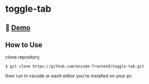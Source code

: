 # toggle-tab

## 🔴 [Demo](https://oncode-frontend.github.io/toggle-tab/)

## How to Use

clone repository
```
$ git clone https://github.com/oncode-frontend/toggle-tab.git
```

then run in vscode or each editor you're installed on your pc
